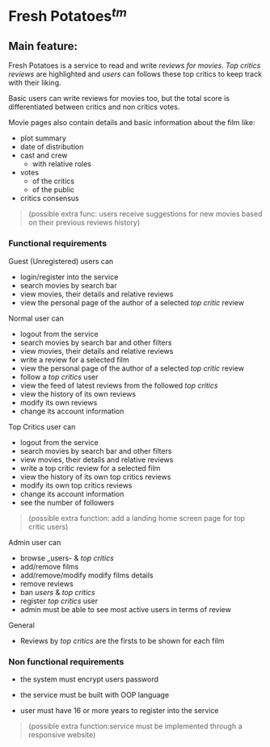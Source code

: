 # Fresh Potatoes${^{tm}}$

## Main feature:

Fresh Potatoes is a service to read and write _reviews for movies_. _Top critics reviews_ are highlighted and _users_ can follows these top critics to keep track with their liking. 

Basic users can write reviews for movies too, but the total score is differentiated between critics and non critics votes. 

Movie pages also contain details and basic information about the film like:
- plot summary
- date of distribution
- cast and crew
  - with relative roles
- votes
  - of the critics
  - of the public
- critics consensus

> (possible extra func: users receive suggestions for new movies based on their previous reviews history)


### Functional requirements

Guest (Unregistered) users can

- login/register into the service
- search movies by search bar
- view movies, their details and relative reviews
- view the personal page of the author of a selected _top critic_ review

Normal user can

- logout from the service
- search movies by search bar and other filters
- view movies, their details and relative reviews
- write a review for a selected film
- view the personal page of the author of a selected _top critic_ review
- follow a _top critics_ user
- view the feed of latest reviews from the followed _top critics_
- view the history of its own reviews
- modify its own reviews
- change its account information

Top Critics user can

- logout from the service
- search movies by search bar and other filters
- view movies, their details and relative reviews
- write a top critic review for a selected film
- view the history of its own top critics reviews
- modify its own top critics reviews
- change its account information
- see the number of followers

> (possible extra function: add a landing home screen page for top critic users)

Admin user can 

- browse _users- & _top critics_
- add/remove films
- add/remove/modify modify films details
- remove reviews
- ban _users_ & _top critics_
- register _top critics_ user
- admin must be able to see most active users in terms of review

General

- Reviews by _top critics_ are the firsts to be shown for each film

### Non functional requirements

- the system must encrypt users password

- the service must be built with OOP language

- user must have 16 or more years to register into the service

> (possible extra function:service must be implemented through a responsive website)

  